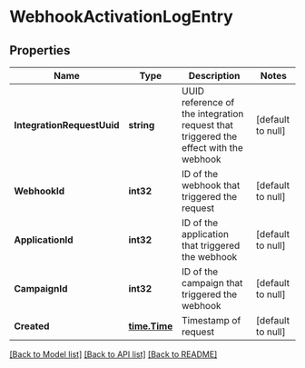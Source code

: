 # WebhookActivationLogEntry

## Properties
Name | Type | Description | Notes
------------ | ------------- | ------------- | -------------
**IntegrationRequestUuid** | **string** | UUID reference of the integration request that triggered the effect with the webhook | [default to null]
**WebhookId** | **int32** | ID of the webhook that triggered the request | [default to null]
**ApplicationId** | **int32** | ID of the application that triggered the webhook | [default to null]
**CampaignId** | **int32** | ID of the campaign that triggered the webhook | [default to null]
**Created** | [**time.Time**](time.Time.md) | Timestamp of request | [default to null]

[[Back to Model list]](../README.md#documentation-for-models) [[Back to API list]](../README.md#documentation-for-api-endpoints) [[Back to README]](../README.md)


